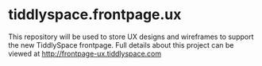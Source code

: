 tiddlyspace.frontpage.ux
========================

This repository will be used to store UX designs and wireframes to support the new TiddlySpace frontpage. 
Full details about this project can be viewed at http://frontpage-ux.tiddlyspace.com
